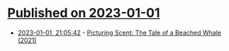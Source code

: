 # [Published on 2023-01-01](index.md)

* [2023-01-01, 21:05:42](https://news.ycombinator.com/item?id=34210865) - [Picturing Scent: The Tale of a Beached Whale (2021)](https://publicdomainreview.org/essay/picturing-scent)
